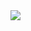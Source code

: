 <img src= "https://github.com/GuilhermeVRF/Collections/assets/98266333/701a773d-892d-44b2-8e1f-63211a0423af">
